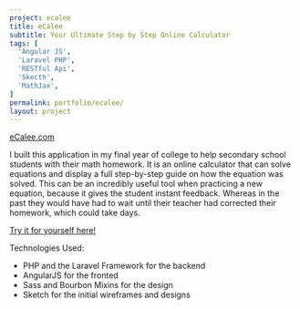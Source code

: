 ```yaml
---
project: ecalee
title: eCalee
subtitle: Your Ultimate Step by Step Online Calculator
tags: [
  'Angular JS',
  'Laravel PHP',
  'RESTful Api',
  'Skecth',
  'MathJax',
]
permalink: portfolio/ecalee/
layout: project
---
```

[eCalee.com](http://ecalee-samfurlong.rhcloud.com/)

I built this application in my final year of college to help secondary school students with their math homework. It is an online calculator that can solve equations and display a full step-by-step guide on how the equation was solved. This can be an incredibly useful tool when practicing a new equation, because it gives the student instant feedback. Whereas in the past they would have had to wait until their teacher had corrected their homework, which could take days.

[Try it for yourself here!](http://ecalee-samfurlong.rhcloud.com/)

Technologies Used:

 - PHP and the Laravel Framework for the backend
 - AngularJS for the fronted
 - Sass and Bourbon Mixins for the design
 - Sketch for the initial wireframes and designs
